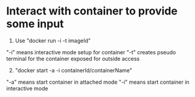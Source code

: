 # Interact with container to provide some input

1. Use "docker run -i -t imageId"

"-i" means interactive mode setup for container
"-t" creates pseudo terminal for the container exposed for outside access

2. "docker start -a -i containerId/containerName"

"-a" means start container in attached mode
"-i" means start container in interactive mode
